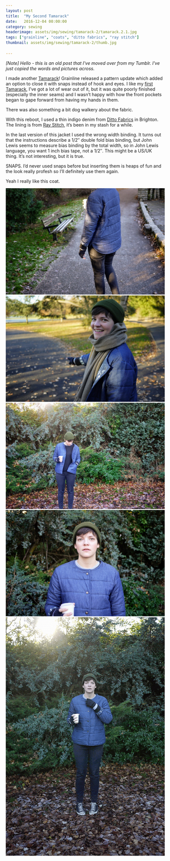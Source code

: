 ```yaml
---
layout: post
title:  "My Second Tamarack"
date:   2016-12-04 00:00:00
category: sewing
headerimage: assets/img/sewing/tamarack-2/tamarack.2.1.jpg
tags: ["grainline", "coats", "ditto fabrics", "ray stitch"]
thumbnail: assets/img/sewing/tamarack-2/thumb.jpg

---
```


_[Note] Hello - this is an old post that I've moved over from my Tumblr. I've just copied the words and pictures across._

I made another [Tamarack](https://grainlinestudio.com/?s=tamarack)! Grainline released a pattern update which added an option to close it with snaps instead of hook and eyes. I like my [first Tamarack](http://alicebartlett.co.uk/blog/tamarack), I’ve got a lot of wear out of it, but it was quite poorly finished (especially the inner seams) and I wasn’t happy with how the front pockets began to gape forward from having my hands in them.

There was also something a bit dog walkery about the fabric.

With this reboot, I used a thin indigo denim from [Ditto Fabrics](https://www.dittofabrics.co.uk/) in Brighton. The lining is from [Ray Stitch](https://raystitch.co.uk/), it’s been in my stash for a while.

In the last version of this jacket I used the wrong width binding. It turns out that the instructions describe a 1/2″ double fold bias binding, but John Lewis seems to measure bias binding by the total width, so in John Lewis language, you want 1 inch bias tape, not a 1/2″. This might be a US/UK thing. It’s not interesting, but it is true.

SNAPS. I’d never used snaps before but inserting them is heaps of fun and the look really profesh so I’ll definitely use them again.

Yeah I really like this coat.

![Tamarack 2](/assets/img/sewing/tamarack-2/tamarack.2.1.jpg)
![Tamarack 2](/assets/img/sewing/tamarack-2/tamarack.2.2.jpg)
![Tamarack 2](/assets/img/sewing/tamarack-2/tamarack.2.3.jpg)
![Tamarack 2](/assets/img/sewing/tamarack-2/tamarack.2.5.jpg)
![Tamarack 2](/assets/img/sewing/tamarack-2/tamarack.2.4.gif)

